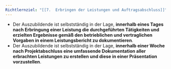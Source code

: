 ```yaml
---
Richtlernziel: "[[7.  Erbringen der Leistungen und Auftragsabschluss]]"
---
```

- Der Auszubildende ist selbstständig in der Lage, **innerhalb eines Tages nach Erbringung einer Leistung die durchgeführten Tätigkeiten und erzielten Ergebnisse gemäß den betrieblichen und vertraglichen Vorgaben in einem Leistungsbericht zu dokumentieren**.
- Der Auszubildende ist selbstständig in der Lage, **innerhalb einer Woche nach Projektabschluss eine umfassende Dokumentation aller erbrachten Leistungen zu erstellen und diese in einer Präsentation vorzustellen**.